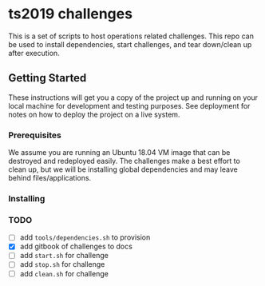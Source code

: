 # ts2019 challenges

This is a set of scripts to host operations related challenges. This repo can be used to install dependencies,
start challenges, and tear down/clean up after execution.

## Getting Started

These instructions will get you a copy of the project up and running on your local machine for development and testing purposes. See deployment for notes on how to deploy the project on a live system.

### Prerequisites

We assume you are running an Ubuntu 18.04 VM image that can be destroyed and redeployed easily. The challenges make a best effort to clean up, but we will be installing global dependencies and may leave behind files/applications.


### Installing

### TODO

- [ ] add `tools/dependencies.sh` to provision
- [x] add gitbook of challenges to docs
- [ ] add `start.sh` for challenge
- [ ] add `stop.sh` for challenge
- [ ] add `clean.sh` for challenge
